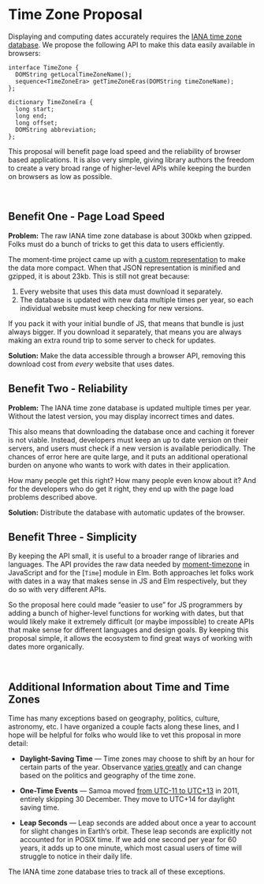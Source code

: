 # Time Zone Proposal

Displaying and computing dates accurately requires the [IANA time zone database](https://en.wikipedia.org/wiki/Tz_database). We propose the following API to make this data easily available in browsers:

```
interface TimeZone {
  DOMString getLocalTimeZoneName();
  sequence<TimeZoneEra> getTimeZoneEras(DOMString timeZoneName);
};

dictionary TimeZoneEra {
  long start;
  long end;
  long offset;
  DOMString abbreviation;
};
```

This proposal will benefit page load speed and the reliability of browser based applications. It is also very simple, giving library authors the freedom to create a very broad range of higher-level APIs while keeping the burden on browsers as low as possible.

<br>

## Benefit One - Page Load Speed

**Problem:** The raw IANA time zone database is about 300kb when gzipped. Folks must do a bunch of tricks to get this data to users efficiently.

The moment-time project came up with [a custom representation](https://github.com/moment/moment-timezone/blob/develop/data/packed/latest.json) to make the data more compact. When that JSON representation is minified and gzipped, it is about 23kb. This is still not great because:

1. Every website that uses this data must download it separately.
2. The database is updated with new data multiple times per year, so each individual website must keep checking for new versions.

If you pack it with your initial bundle of JS, that means that bundle is just always bigger. If you download it separately, that means you are always making an extra round trip to some server to check for updates.

**Solution:** Make the data accessible through a browser API, removing this download cost from *every* website that uses dates.


## Benefit Two - Reliability

**Problem:** The IANA time zone database is updated multiple times per year. Without the latest version, you may display incorrect times and dates.

This also means that downloading the database once and caching it forever is not viable. Instead, developers must keep an up to date version on their servers, and users must check if a new version is available periodically. The chances of error here are quite large, and it puts an additional operational burden on anyone who wants to work with dates in their application.

How many people get this right? How many people even know about it? And for the developers who do get it right, they end up with the page load problems described above.

**Solution:** Distribute the database with automatic updates of the browser.


## Benefit Three - Simplicity

By keeping the API small, it is useful to a broader range of libraries and languages. The API provides the raw data needed by [moment-timezone](https://github.com/moment/moment-timezone) in JavaScript and for the [`Time`] module in Elm. Both approaches let folks work with dates in a way that makes sense in JS and Elm respectively, but they do so with very different APIs.

So the proposal here could made “easier to use” for JS programmers by adding a bunch of higher-level functions for working with dates, but that would likely make it extremely difficult (or maybe impossible) to create APIs that make sense for different languages and design goals. By keeping this proposal simple, it allows the ecosystem to find great ways of working with dates more organically.

<br>

## Additional Information about Time and Time Zones

Time has many exceptions based on geography, politics, culture, astronomy, etc. I have organized a couple facts along these lines, and I hope will be helpful for folks who would like to vet this proposal in more detail:

  - **Daylight-Saving Time** &mdash; Time zones may choose to shift by an hour for certain parts of the year. Observance [varies greatly](https://en.wikipedia.org/wiki/Daylight_saving_time_by_country) and can change based on the politics and geography of the time zone.

  - **One-Time Events** &mdash; Samoa moved [from UTC-11 to UTC+13](https://en.wikipedia.org/wiki/Time_in_Samoa) in 2011, entirely skipping 30 December. They move to UTC+14 for daylight saving time.
  
  - **Leap Seconds** &mdash; Leap seconds are added about once a year to account for slight changes in Earth‘s orbit. These leap seconds are explicitly not accounted for in POSIX time. If we add one second per year for 60 years, it adds up to one minute, which most casual users of time will struggle to notice in their daily life.

The IANA time zone database tries to track all of these exceptions.
